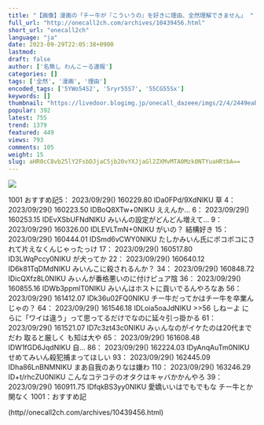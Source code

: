 ```yaml
---
title: "【画像】漫画の「チー牛が『こういうの』を好きに理由、全然理解できません」 "
full_url: "http://onecall2ch.com/archives/10439456.html"
short_url: "onecall2ch"
language: "ja"
date: 2023-09-29T22:05:38+0900
lastmod: 
draft: false
author: ['名無し わんこーる速報']
categories: []
tags: ['全然', '漫画', '理由']
encoded_tags: ['5YWo54S2', '5ryr55S7', '55CG55Sx']
keywords: []
thumbnail: "https://livedoor.blogimg.jp/onecall_dazeee/imgs/2/4/2449eabb-s.png"
popular: 392
latest: 755
trend: 1379
featured: 449
views: 793
comments: 105
weight: 15
slug: aHR0cC8vb25lY2FsbDJjaC5jb20vYXJjaGl2ZXMvMTA0Mzk0NTYuaHRtbA==
---
```


![](https://livedoor.blogimg.jp/onecall_dazeee/imgs/2/4/2449eabb-s.png)

 1001 おすすめ記5： 2023/09/29() 160229.80 IDa0FPd/9XdNIKU 草 4： 2023/09/29() 160223.50 IDBoQ8XTw+0NIKU ええんか… 6： 2023/09/29() 160253.15 IDEvXSbUFNdNIKU みいんの設定がどんどん増えて… 9： 2023/09/29() 160326.00 IDLEVLTmN+0NIKU がいの？ 結構好き 15： 2023/09/29() 160444.01 IDSmd6vCWY0NIKU たしかみいん氏にボコボコにされて片えなくんじゃったっけ 17： 2023/09/29() 160517.80 ID3LWqPccy0NIKU が犬ってか 22： 2023/09/29() 160640.12 ID6k81TqDMdNIKU みいんこに殺されるんか？ 34： 2023/09/29() 160848.72 IDicQXfz8L0NIKU みぃんが番格悪いのに付けピュア陰 36： 2023/09/29() 160855.16 IDWb3ppmlT0NIKU みいんはホストに貢いでるんやろなあ 56： 2023/09/29() 161412.07 IDk36u02FQ0NIKU チー牛だってかはチー牛を卒業んじゃの？ 64： 2023/09/29() 161546.18 IDLoia5oaJdNIKU >>56 しねーよ にらに「ワイは違う」って思ってるだけでなのに延々引っ掛かる 61： 2023/09/29() 161521.07 ID7c3zt43c0NIKU みぃんなのがイケたのは20代までだわ 取ると厳しく も知は大や 65： 2023/09/29() 161608.48 IDW1fGD6JqdNIKU 自… 86： 2023/09/29() 162224.03 IDyAnqAuTm0NIKU せめてみいん殺犯捕まってほしい 93： 2023/09/29() 162445.09 IDha86LnBNMNIKU まあ自我のありなは嫌わ 110： 2023/09/29() 163246.29 ID+t/rhcZU0NIKU こんなコテコテのオタクはキャバかかんやろ 39： 2023/09/29() 160911.75 IDfqkBS3yy0NIKU 愛嬌いいはでもでもな チー牛とか関なく 1001：おすすめ記

(http//onecall2ch.com/archives/10439456.html)
